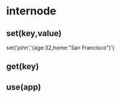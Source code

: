 # internode

## set(key,value)
set('john','{age:32,home:"San Francisco"}')

## get(key)

## use(app)
